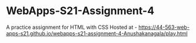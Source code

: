 # WebApps-S21-Assignment-4
A practice assignment for HTML with CSS
Hosted at - <https://44-563-web-apps-s21.github.io/webapps-s21-assignment-4-Anushakanagala/play.html>